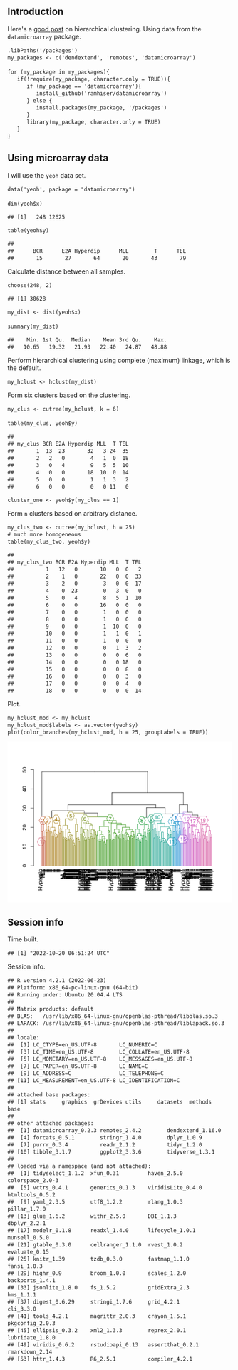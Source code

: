 Introduction
------------

Here's a [good
post](http://datascienceplus.com/hierarchical-clustering-in-r/) on
hierarchical clustering. Using data from the `datamicroarray` package.

``` {.r}
.libPaths('/packages')
my_packages <- c('dendextend', 'remotes', 'datamicroarray')

for (my_package in my_packages){
   if(!require(my_package, character.only = TRUE)){
      if (my_package == 'datamicroarray'){
         install_github('ramhiser/datamicroarray')
      } else {
         install.packages(my_package, '/packages')
      }
      library(my_package, character.only = TRUE)
   }
}
```

Using microarray data
---------------------

I will use the `yeoh` data set.

``` {.r}
data('yeoh', package = "datamicroarray")

dim(yeoh$x)
```

    ## [1]   248 12625

``` {.r}
table(yeoh$y)
```

    ## 
    ##      BCR      E2A Hyperdip      MLL        T      TEL 
    ##       15       27       64       20       43       79

Calculate distance between all samples.

``` {.r}
choose(248, 2)
```

    ## [1] 30628

``` {.r}
my_dist <- dist(yeoh$x)

summary(my_dist)
```

    ##    Min. 1st Qu.  Median    Mean 3rd Qu.    Max. 
    ##   10.65   19.32   21.93   22.40   24.87   48.88

Perform hierarchical clustering using complete (maximum) linkage, which
is the default.

``` {.r}
my_hclust <- hclust(my_dist)
```

Form six clusters based on the clustering.

``` {.r}
my_clus <- cutree(my_hclust, k = 6)

table(my_clus, yeoh$y)
```

    ##        
    ## my_clus BCR E2A Hyperdip MLL  T TEL
    ##       1  13  23       32   3 24  35
    ##       2   2   0        4   1  0  18
    ##       3   0   4        9   5  5  10
    ##       4   0   0       18  10  0  14
    ##       5   0   0        1   1  3   2
    ##       6   0   0        0   0 11   0

``` {.r}
cluster_one <- yeoh$y[my_clus == 1]
```

Form `n` clusters based on arbitrary distance.

``` {.r}
my_clus_two <- cutree(my_hclust, h = 25)
# much more homogeneous
table(my_clus_two, yeoh$y)
```

    ##            
    ## my_clus_two BCR E2A Hyperdip MLL  T TEL
    ##          1   12   0       10   0  0   2
    ##          2    1   0       22   0  0  33
    ##          3    2   0        3   0  0  17
    ##          4    0  23        0   3  0   0
    ##          5    0   4        8   5  1  10
    ##          6    0   0       16   0  0   0
    ##          7    0   0        1   0  0   0
    ##          8    0   0        1   0  0   0
    ##          9    0   0        1  10  0   0
    ##          10   0   0        1   1  0   1
    ##          11   0   0        1   0  0   0
    ##          12   0   0        0   1  3   2
    ##          13   0   0        0   0  6   0
    ##          14   0   0        0   0 18   0
    ##          15   0   0        0   0  8   0
    ##          16   0   0        0   0  3   0
    ##          17   0   0        0   0  4   0
    ##          18   0   0        0   0  0  14

Plot.

``` {.r}
my_hclust_mod <- my_hclust
my_hclust_mod$labels <- as.vector(yeoh$y)
plot(color_branches(my_hclust_mod, h = 25, groupLabels = TRUE))
```

![](img/unnamed-chunk-6-1.png)

Session info
------------

Time built.

    ## [1] "2022-10-20 06:51:24 UTC"

Session info.

    ## R version 4.2.1 (2022-06-23)
    ## Platform: x86_64-pc-linux-gnu (64-bit)
    ## Running under: Ubuntu 20.04.4 LTS
    ## 
    ## Matrix products: default
    ## BLAS:   /usr/lib/x86_64-linux-gnu/openblas-pthread/libblas.so.3
    ## LAPACK: /usr/lib/x86_64-linux-gnu/openblas-pthread/liblapack.so.3
    ## 
    ## locale:
    ##  [1] LC_CTYPE=en_US.UTF-8       LC_NUMERIC=C              
    ##  [3] LC_TIME=en_US.UTF-8        LC_COLLATE=en_US.UTF-8    
    ##  [5] LC_MONETARY=en_US.UTF-8    LC_MESSAGES=en_US.UTF-8   
    ##  [7] LC_PAPER=en_US.UTF-8       LC_NAME=C                 
    ##  [9] LC_ADDRESS=C               LC_TELEPHONE=C            
    ## [11] LC_MEASUREMENT=en_US.UTF-8 LC_IDENTIFICATION=C       
    ## 
    ## attached base packages:
    ## [1] stats     graphics  grDevices utils     datasets  methods   base     
    ## 
    ## other attached packages:
    ##  [1] datamicroarray_0.2.3 remotes_2.4.2        dendextend_1.16.0   
    ##  [4] forcats_0.5.1        stringr_1.4.0        dplyr_1.0.9         
    ##  [7] purrr_0.3.4          readr_2.1.2          tidyr_1.2.0         
    ## [10] tibble_3.1.7         ggplot2_3.3.6        tidyverse_1.3.1     
    ## 
    ## loaded via a namespace (and not attached):
    ##  [1] tidyselect_1.1.2  xfun_0.31         haven_2.5.0       colorspace_2.0-3 
    ##  [5] vctrs_0.4.1       generics_0.1.3    viridisLite_0.4.0 htmltools_0.5.2  
    ##  [9] yaml_2.3.5        utf8_1.2.2        rlang_1.0.3       pillar_1.7.0     
    ## [13] glue_1.6.2        withr_2.5.0       DBI_1.1.3         dbplyr_2.2.1     
    ## [17] modelr_0.1.8      readxl_1.4.0      lifecycle_1.0.1   munsell_0.5.0    
    ## [21] gtable_0.3.0      cellranger_1.1.0  rvest_1.0.2       evaluate_0.15    
    ## [25] knitr_1.39        tzdb_0.3.0        fastmap_1.1.0     fansi_1.0.3      
    ## [29] highr_0.9         broom_1.0.0       scales_1.2.0      backports_1.4.1  
    ## [33] jsonlite_1.8.0    fs_1.5.2          gridExtra_2.3     hms_1.1.1        
    ## [37] digest_0.6.29     stringi_1.7.6     grid_4.2.1        cli_3.3.0        
    ## [41] tools_4.2.1       magrittr_2.0.3    crayon_1.5.1      pkgconfig_2.0.3  
    ## [45] ellipsis_0.3.2    xml2_1.3.3        reprex_2.0.1      lubridate_1.8.0  
    ## [49] viridis_0.6.2     rstudioapi_0.13   assertthat_0.2.1  rmarkdown_2.14   
    ## [53] httr_1.4.3        R6_2.5.1          compiler_4.2.1
